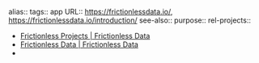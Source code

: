 alias::
tags:: app
URL:: https://frictionlessdata.io/, https://frictionlessdata.io/introduction/
see-also::
purpose::
rel-projects::

- [Frictionless Projects | Frictionless Data](https://frictionlessdata.io/projects/#software-and-standards)
- [Frictionless Data | Frictionless Data](https://frictionlessdata.io/)
-
